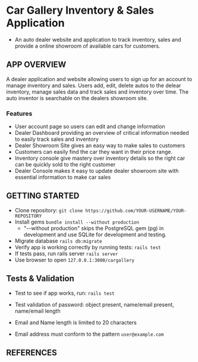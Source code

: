 # Car Gallery Inventory & Sales Application

- An auto dealer website and application to track inventory, sales and provide a online showroom of available cars for customers.

## APP OVERVIEW
A dealer application and website allowing users to sign up for an account to manage inventory and sales.  Users add, edit, delete autos to the delear inventory, manage sales data and track sales and inventory over time. The auto inventor is searchable on the dealers showroom site.

### Features
- User account page so users can edit and change information
- Dealer Dashboard providing an overview of critical information needed to easily track sales and inventory
- Dealer Showroom Site gives an easy way to make sales to customers 
- Customers can easily find the car they want in their price range.
- Inventory console give mastery over inventory details so the right car can be quickly sold to the right customer
- Dealer Console makes it easy to update dealer showroom site with essential information to make car sales 

## GETTING STARTED
- Clone repository: ```git clone https://github.com/YOUR-USERNAME/YOUR-REPOSITORY```
- Install gems ```bundle install --without production```
  - "--without production" skips the PostgreSQL gem (pg) in development and use SQLite for development and testing.
- Migrate database ```rails db:migrate```
- Verify app is working correctly by running tests: ```rails test```
- If tests pass, run rails server ```rails server```
- Use browser to open ```127.0.0.1:3000/cargallery```


## Tests & Validation
- Test to see if app works, run:  ```rails test```

- Test validation of password: object present, name/email present, name/email length
- Email and Name length is limited to 20 characters
- Email address must conform to the pattern ```user@example.com```

    


## REFERENCES
